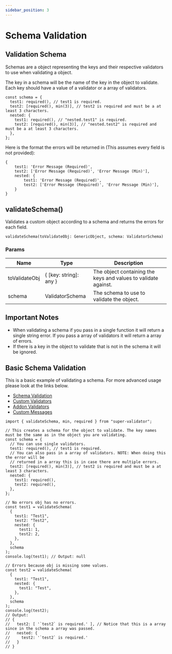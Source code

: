 ```yaml
---
sidebar_position: 3
---
```


# Schema Validation

## Validation Schema

Schemas are a object representing the keys and their respective validators to use when validating a object.

The key in a schema will be the name of the key in the object to validate. Each key should have a value of a validator or a array of validators.

```
const schema = {
  test1: required(), // test1 is required.
  test2: [required(), min(3)], // test2 is required and must be a at least 3 characters.
  nested: {
    test1: required(), // "nested.test1" is required.
    test2: [required(), min(3)], // "nested.test2" is required and must be a at least 3 characters.
  },
};
```

Here is the format the errors will be returned in (This assumes every field is not provided):

```
{
    test1: 'Error Message (Required)',
    test2: ['Error Message (Required)', 'Error Message (Min)'],
    nested: {
        test1: 'Error Message (Required)',
        test2: ['Error Message (Required)', 'Error Message (Min)'],
    }
}
```

## validateSchema()

Validates a custom object according to a schema and returns the errors for each field.

```
validateSchema(toValidateObj: GenericObject, schema: ValidatorSchema)
```

### Params

| Name          | Type                   | Description                                                    |
| ------------- | ---------------------- | -------------------------------------------------------------- |
| toValidateObj | { [key: string]: any } | The object containing the keys and values to validate against. |
| schema        | ValidatorSchema        | The schema to use to validate the object.                      |

## Important Notes

-   When validating a schema if you pass in a single function it will return a single string error. If you pass a array of validators it will return a array of errors.
-   If there is a key in the object to validate that is not in the schema it will be ignored.

## Basic Schema Validation

This is a basic example of validating a schema. For more advanced usage please look at the links below.

-   [Schema Validation](schema-validation.md)
-   [Custom Validators](custom-validators.md)
-   [Addon Validators](addon-validators.md)
-   [Custom Messages](configuration.md)

```
import { validateSchema, min, required } from "super-validator";

// This creates a schema for the object to validate. The key names must be the same as in the object you are validating.
const schema = {
  // You can use single validators.
  test1: required(), // test1 is required.
  // You can also pass in a array of validators. NOTE: When doing this the error will be
  // returned in a array this is in case there are multiple errors.
  test2: [required(), min(3)], // test2 is required and must be a at least 3 characters.
  nested: {
    test1: required(),
    test2: required(),
  },
};

// No errors obj has no errors.
const test1 = validateSchema(
  {
    test1: "Test1",
    test2: "Test2",
    nested: {
      test1: 1,
      test2: 2,
    },
  },
  schema
);
console.log(test1); // Output: null

// Errors because obj is missing some values.
const test2 = validateSchema(
  {
    test1: "Test1",
    nested: {
      test1: "Test",
    },
  },
  schema
);
console.log(test2);
// Output:
// {
//   test2: [ '`test2` is required.' ], // Notice that this is a array since in the schema a array was passed.
//   nested: {
//     test2: '`test2` is required.'
//   }
// }
```

